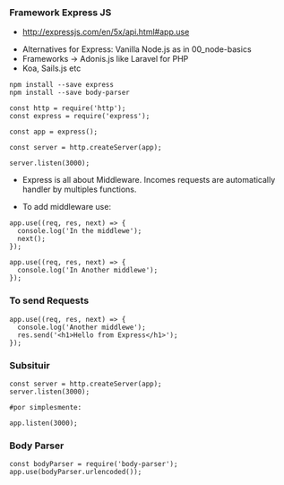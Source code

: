 ### Framework Express JS

- http://expressjs.com/en/5x/api.html#app.use

* Alternatives for Express: Vanilla Node.js as in 00_node-basics
* Frameworks -> Adonis.js like Laravel for PHP
* Koa, Sails.js etc

```
npm install --save express
npm install --save body-parser
```

```
const http = require('http');
const express = require('express');

const app = express();

const server = http.createServer(app);

server.listen(3000);
```

- Express is all about Middleware. Incomes requests are automatically handler by multiples functions.

* To add middleware use:

```
app.use((req, res, next) => {
  console.log('In the middlewe');
  next();
});

app.use((req, res, next) => {
  console.log('In Another middlewe');
});
```

### To send Requests

```
app.use((req, res, next) => {
  console.log('Another middlewe');
  res.send('<h1>Hello from Express</h1>');
});
```

### Subsituir

```
const server = http.createServer(app);
server.listen(3000);

#por simplesmente:

app.listen(3000);
```

### Body Parser

```
const bodyParser = require('body-parser');
app.use(bodyParser.urlencoded());
```
